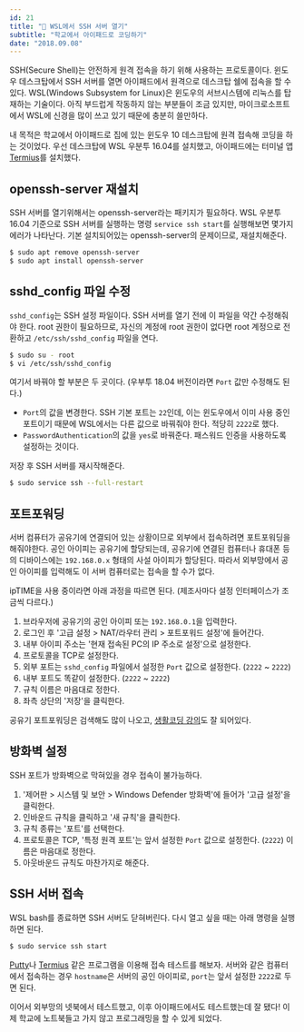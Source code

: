 ```yaml
---
id: 21
title: "📡 WSL에서 SSH 서버 열기"
subtitle: "학교에서 아이패드로 코딩하기"
date: "2018.09.08"
---
```


SSH(Secure Shell)는 안전하게 원격 접속을 하기 위해 사용하는 프로토콜이다. 윈도우 데스크탑에서 SSH 서버를 열면 아이패드에서 원격으로 데스크탑 쉘에 접속을 할 수 있다. WSL(Windows Subsystem for Linux)은 윈도우의 서브시스템에 리눅스를 탑재하는 기술이다. 아직 부드럽게 작동하지 않는 부분들이 조금 있지만, 마이크로소프트에서 WSL에 신경을 많이 쓰고 있기 때문에 충분히 쓸만하다.

내 목적은 학교에서 아이패드로 집에 있는 윈도우 10 데스크탑에 원격 접속해 코딩을 하는 것이었다. 우선 데스크탑에 WSL 우분투 16.04를 설치했고, 아이패드에는 터미널 앱 [Termius](https://www.termius.com/)를 설치했다.

## openssh-server 재설치

SSH 서버를 열기위해서는 openssh-server라는 패키지가 필요하다. WSL 우분투 16.04 기준으로 SSH 서버를 실행하는 명령 `service ssh start`를 실행해보면 몇가지 에러가 나타난다. 기본 설치되어있는 openssh-server의 문제이므로, 재설치해준다.

```bash
$ sudo apt remove openssh-server
$ sudo apt install openssh-server
```

## sshd_config 파일 수정

`sshd_config`는 SSH 설정 파일이다. SSH 서버를 열기 전에 이 파일을 약간 수정해줘야 한다. root 권한이 필요하므로, 자신의 계정에 root 권한이 없다면 root 계정으로 전환하고 `/etc/ssh/sshd_config` 파일을 연다.

```bash
$ sudo su - root
$ vi /etc/ssh/sshd_config
```

여기서 바꿔야 할 부분은 두 곳이다. (우부투 18.04 버전이라면 `Port` 값만 수정해도 된다.)

- `Port`의 값을 변경한다. SSH 기본 포트는 `22`인데, 이는 윈도우에서 이미 사용 중인 포트이기 때문에 WSL에서는 다른 값으로 바꿔줘야 한다. 적당히 `2222`로 했다.
- `PasswordAuthentication`의 값을 `yes`로 바꿔준다. 패스워드 인증을 사용하도록 설정하는 것이다.

저장 후 SSH 서버를 재시작해준다.

```bash
$ sudo service ssh --full-restart
```

## 포트포워딩

서버 컴퓨터가 공유기에 연결되어 있는 상황이므로 외부에서 접속하려면 포트포워딩을 해줘야한다. 공인 아이피는 공유기에 할당되는데, 공유기에 연결된 컴퓨터나 휴대폰 등의 디바이스에는 `192.168.0.x` 형태의 사설 아이피가 할당된다. 따라서 외부망에서 공인 아이피를 입력해도 이 서버 컴퓨터로는 접속을 할 수가 없다.

ipTIME을 사용 중이라면 아래 과정을 따르면 된다. (제조사마다 설정 인터페이스가 조금씩 다르다.)

1. 브라우저에 공유기의 공인 아이피 또는 `192.168.0.1`을 입력한다.
2. 로그인 후 '고급 설정 > NAT/라우터 관리 > 포트포워드 설정'에 들어간다.
3. 내부 아이피 주소는 '현재 접속된 PC의 IP 주소로 설정'으로 설정한다.
4. 프로토콜을 TCP로 설정한다.
5. 외부 포트는 `sshd_config` 파일에서 설정한 `Port` 값으로 설정한다. (`2222` ~ `2222`)
6. 내부 포트도 똑같이 설정한다. (`2222` ~ `2222`)
7. 규칙 이름은 마음대로 정한다.
8. 좌측 상단의 '저장'을 클릭한다.

공유기 포트포워딩은 검색해도 많이 나오고, [생활코딩 강의](https://opentutorials.org/course/3265/20038)도 잘 되어있다.

## 방화벽 설정

SSH 포트가 방화벽으로 막혀있을 경우 접속이 불가능하다.

1. '제어판 > 시스템 및 보안 > Windows Defender 방화벽'에 들어가 '고급 설정'을 클릭한다.
2. 인바운드 규칙을 클릭하고 '새 규칙'을 클릭한다.
3. 규칙 종류는 '포트'를 선택한다.
4. 프로토콜은 TCP, '특정 원격 포트'는 앞서 설정한 `Port` 값으로 설정한다. (`2222`) 이름은 마음대로 정한다.
5. 아웃바운드 규칙도 마찬가지로 해준다.

## SSH 서버 접속

WSL bash를 종료하면 SSH 서버도 닫혀버린다. 다시 열고 싶을 때는 아래 명령을 실행하면 된다.

```bash
$ sudo service ssh start
```

[Putty](https://www.putty.org/)나 [Termius](https://www.termius.com/) 같은 프로그램을 이용해 접속 테스트를 해보자. 서버와 같은 컴퓨터에서 접속하는 경우 `hostname`은 서버의 공인 아이피로, `port`는 앞서 설정한 `2222`로 두면 된다.

이어서 외부망의 넷북에서 테스트했고, 이후 아이패드에서도 테스트했는데 잘 됐다! 이제 학교에 노트북들고 가지 않고 프로그래밍을 할 수 있게 되었다.
